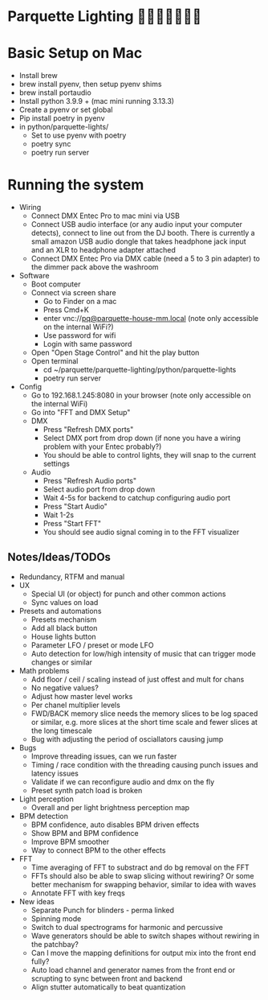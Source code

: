 # Parquette Lighting 🏋️‍♀️🕺🪩🕺🏋️‍♀️

# Basic Setup on Mac

* Install brew
* brew install pyenv, then setup pyenv shims
* brew install portaudio
* Install python 3.9.9 + (mac mini running 3.13.3)
* Create a pyenv or set global
* Pip install poetry in pyenv
* in python/parquette-lights/
	* Set to use pyenv with poetry
	* poetry sync
	* poetry run server

# Running the system

* Wiring
	* Connect DMX Entec Pro to mac mini via USB
	* Connect USB audio interface (or any audio input your computer detects), connect to line out from the DJ booth. There is currently a small amazon USB audio dongle that takes headphone jack input and an XLR to headphone adapter attached
	* Connect DMX Entec Pro via DMX cable (need a 5 to 3 pin adapter) to the dimmer pack above the washroom
* Software
	* Boot computer
	* Connect via screen share
		* Go to Finder on a mac
		* Press Cmd+K
		* enter vnc://pq@parquette-house-mm.local (note only accessible on the internal WiFi?)
		* Use password for wifi
		* Login with same password
	* Open "Open Stage Control" and hit the play button
	* Open terminal
		* cd ~/parquette/parquette-lighting/python/parquette-lights
		* poetry run server
* Config
	* Go to 192.168.1.245:8080 in your browser (note only accessible on the internal WiFi)
	* Go into "FFT and DMX Setup"
	* DMX
		* Press "Refresh DMX ports"
		* Select DMX port from drop down (if none you have a wiring problem with your Entec probably?)
		* You should be able to control lights, they will snap to the current settings
	* Audio
		* Press "Refresh Audio ports"
		* Select audio port from drop down
		* Wait 4-5s for backend to catchup configuring audio port
		* Press "Start Audio"
		* Wait 1-2s
		* Press "Start FFT"
		* You should see audio signal coming in to the FFT visualizer

## Notes/Ideas/TODOs
* Redundancy, RTFM and manual
* UX
	* Special UI (or object) for punch and other common actions
	* Sync values on load
* Presets and automations
	* Presets mechanism
	* Add all black button
	* House lights button
	* Parameter LFO / preset or mode LFO
	* Auto detection for low/high intensity of music that can trigger mode changes or similar
* Math problems
	* Add floor / ceil / scaling instead of just offest and mult for chans
	* No negative values?
	* Adjust how master level works
	* Per chanel multiplier levels
	* FWD/BACK memory slice needs the memory slices to be log spaced or similar, e.g. more slices at the short time scale and fewer slices at the long timescale
	* Bug with adjusting the period of osciallators causing jump
* Bugs
	* Improve threading issues, can we run faster
	* Timing / race condition with the threading causing punch issues and latency issues
	* Validate if we can reconfigure audio and dmx on the fly
	* Preset synth patch load is broken
* Light perception
	* Overall and per light brightness perception map
* BPM detection
	* BPM confidence, auto disables BPM driven effects
	* Show BPM and BPM confidence
	* Improve BPM smoother
	* Way to connect BPM to the other effects
* FFT 
	* Time averaging of FFT to substract and do bg removal on the FFT
	* FFTs should also be able to swap slicing without rewiring? Or some better mechanism for swapping behavior, similar to idea with waves
	* Annotate FFT with key freqs
* New ideas
	* Separate Punch for blinders - perma linked
	* Spinning mode
	* Switch to dual spectrograms for harmonic and percussive
	* Wave generators should be able to switch shapes without rewiring in the patchbay?
	* Can I move the mapping definitions for output mix into the front end fully?
	* Auto load channel and generator names from the front end or scrupting to sync between front and backend
	* Align stutter automatically to beat quantization
